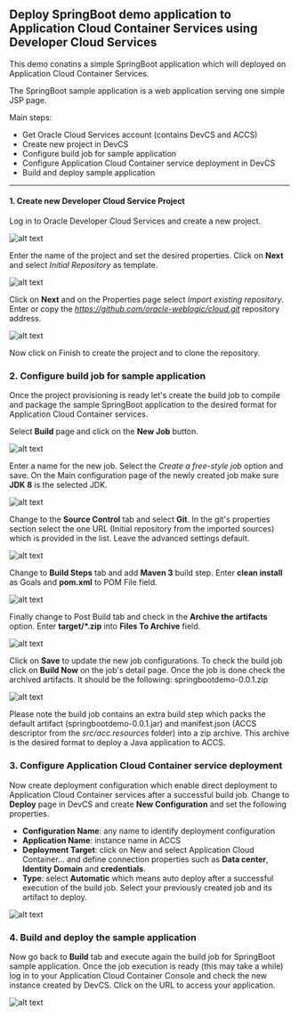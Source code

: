 ## Deploy SpringBoot demo application to Application Cloud Container Services using Developer Cloud Services ##

This demo conatins a simple SpringBoot application which will deployed on Application Cloud Container Services.

The SpringBoot sample application is a web application serving one simple JSP page.

Main steps:

- Get Oracle Cloud Services account (contains DevCS and ACCS)
- Create new project in DevCS
- Configure build job for sample application
- Configure Application Cloud Container service deployment in DevCS
- Build and deploy sample application

----------

#### 1. Create new Developer Cloud Service Project ####

Log in to Oracle Developer Cloud Services and create a new project.

![alt text](https://github.com/nagypeter/oracle/blob/master/cloud/acc/springboot-sample/md.resources/new.project.png "Create new Developer Clod Service project")

Enter the name of the project and set the desired properties. Click on **Next** and select *Initial Repository* as template.

![alt text](https://github.com/nagypeter/oracle/blob/master/cloud/acc/springboot-sample/md.resources/select.template.png "Template selection")

Click on **Next** and on the Properties page select *Import existing repository*.
Enter or copy the *https://github.com/oracle-weblogic/cloud.git* repository address.

![alt text](https://github.com/nagypeter/oracle/blob/master/cloud/acc/springboot-sample/md.resources/import.repository.png "Import external repository")

Now click on Finish to create the project and to clone the repository.

### 2. Configure build job for sample application ###

Once the project provisioning is ready let's create the build job to compile and package the sample SpringBoot application to the desired format for Application Cloud Container services.

Select **Build** page and click on the **New Job** button.

![alt text](https://github.com/nagypeter/oracle/blob/master/cloud/acc/springboot-sample/md.resources/new.job.png "Create new build job")

Enter a name for the new job. Select the *Create a free-style job* option and save.
On the Main configuration page of the newly created job make sure **JDK 8** is the selected JDK.

![alt text](https://github.com/nagypeter/oracle/blob/master/cloud/acc/springboot-sample/md.resources/job.main.png "Configure job")

Change to the **Source Control** tab and select **Git**. In the git's properties section select the one URL (Initial repository from the imported sources) which is provided in the list. Leave the advanced settings default.

![alt text](https://github.com/nagypeter/oracle/blob/master/cloud/acc/springboot-sample/md.resources/job.source.control.png "Configure job")

Change to **Build Steps** tab and add **Maven 3** build step. Enter **clean install** as Goals and **pom.xml** to POM File field.

![alt text](https://github.com/nagypeter/oracle/blob/master/cloud/acc/springboot-sample/md.resources/job.build.steps.png "Configure job")

Finally change to Post Build tab and check in the **Archive the artifacts** option. Enter **target/*.zip** into **Files To Archive** field.

![alt text](https://github.com/nagypeter/oracle/blob/master/cloud/acc/springboot-sample/md.resources/job.post.build.png "Configure job")

Click on **Save** to update the new job configurations. To check the build job click on **Build Now** on the job's detail page. Once the job is done check the archived artifacts. It should be the following: springbootdemo-0.0.1.zip

![alt text](https://github.com/nagypeter/oracle/blob/master/cloud/acc/springboot-sample/md.resources/build.artifacts.png "Build job")

Please note the build job contains an extra build step which packs the default artifact (springbootdemo-0.0.1.jar) and manifest.json (ACCS descriptor from the *src/acc.resources* folder) into a zip archive. This archive is the desired format to deploy a Java application to ACCS.

### 3. Configure Application Cloud Container service deployment ###

Now create deployment configuration which enable direct deployment to Application Cloud Container services after a successful build job.
Change to **Deploy** page in DevCS and create **New Configuration** and set the following properties.

- **Configuration Name**: any name to identify deployment configuration
- **Application Name**: instance name in ACCS
- **Deployment Target**: click on New and select Application Cloud Container... and define connection properties such as **Data center**, **Identity Domain** and **credentials**. 
- **Type**: select **Automatic** which means auto deploy after a successful execution of the build job. Select your previously created job and its artifact to deploy.

![alt text](https://github.com/nagypeter/oracle/blob/master/cloud/acc/springboot-sample/md.resources/deploy.config.png "Deployment Configuration")

### 4. Build and deploy the sample application ###

Now go back to **Build** tab and execute again the build job for SpringBoot sample application. Once the job execution is ready (this may take a while) log in to your Application Cloud Container Console and check the new instance created by DevCS. Click on the URL to access your application.

![alt text](https://github.com/nagypeter/oracle/blob/master/cloud/acc/springboot-sample/md.resources/acc.console.png "ACC Console")